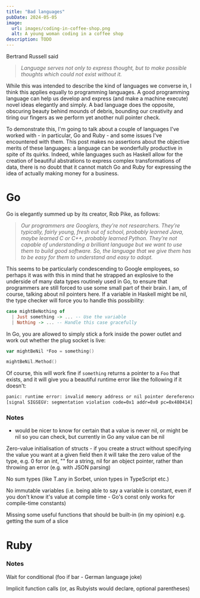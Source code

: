 ```yaml
---
title: "Bad languages"
pubDate: 2024-05-05
image:
  url: images/coding-in-coffee-shop.png
  alt: A young woman coding in a coffee shop
description: TODO
---
```


Bertrand Russell said

> *Language serves not only to express thought, but to make possible thoughts which could not exist without it.*

While this was intended to describe the kind of languages we converse in, I think this applies equally to programming languages. A good programming language can help us develop and express (and make a machine execute) novel ideas elegantly and simply. A bad language does the opposite, obscuring beauty behind mounds of debris, bounding our creativity and tiring our fingers as we perform yet another null pointer check.

To demonstrate this, I'm going to talk about a couple of languages I've worked with - in particular, Go and Ruby - and some issues I've encountered with them. This post makes no assertions about the objective merits of these languages: a language can be wonderfully productive in spite of its quirks. Indeed, while languages such as Haskell allow for the creation of beautiful abstrations to express complex transformations of data, there is no doubt that it cannot match Go and Ruby for expressing the idea of actually making money for a business.

# Go

Go is elegantly summed up by its creator, Rob Pike, as follows:

> *Our programmers are Googlers, they’re not researchers. They’re typically, fairly young, fresh out of school, probably learned Java, maybe learned C or C++, probably learned Python. They’re not capable of understanding a brilliant language but we want to use them to build good software. So, the language that we give them has to be easy for them to understand and easy to adopt.*

This seems to be particularly condescending to Google employees, so perhaps it was with this in mind that he strapped an explosive to the underside of many data types routinely used in Go, to ensure that programmers are still forced to use some small part of their brain. I am, of course, talking about nil pointers here. If a variable in Haskell might be nil, the type checker will force you to handle this possibility:

```haskell
case mightBeNothing of
  | Just something -> ... -- Use the variable
  | Nothing -> ... -- Handle this case gracefully
```

In Go, you are allowed to simply stick a fork inside the power outlet and work out whether the plug socket is live:

```go
var mightBeNil *Foo = something()

mightBeNil.Method()
```

Of course, this will work fine if `something` returns a pointer to a `Foo` that exists, and it will give you a beautiful runtime error like the following if it doesn't:

```bash
panic: runtime error: invalid memory address or nil pointer dereference
[signal SIGSEGV: segmentation violation code=0x1 addr=0x0 pc=0x480414]
```

### Notes
- would be nicer to know for certain that a value is never nil, or might be nil so you can check, but currently in Go any value can be nil

Zero-value initialisation of structs - if you create a struct without specifying the value you want at a given field then it will take the zero value of the type, e.g. 0 for an int, "" for a string, nil for an object pointer, rather than throwing an error (e.g. with JSON parsing)

No sum types (like T.any in Sorbet, union types in TypeScript etc.)

No immutable variables (i.e. being able to say a variable is constant, even if you don't know it's value at compile time - Go's const only works for compile-time constants)

Missing some useful functions that should be built-in (in my opinion) e.g. getting the sum of a slice

# Ruby

### Notes
Wait for conditional (foo if bar - German language joke)

Implicit function calls (or, as Rubyists would declare, optional parentheses)
